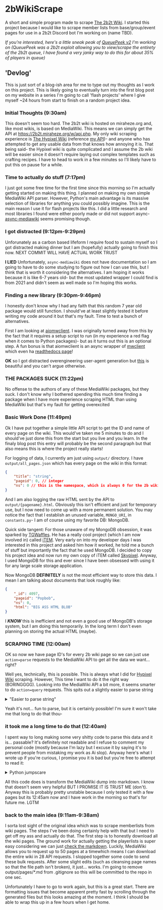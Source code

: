 # 2bWikiScrape
A short and simple program made to scrape [The 2b2t Wiki](https://2b2t.miraheze.org). I started this project because I would like to scrape member lists from base/group/event pages for use in a 2b2t Discord bot I'm working on (name TBD).

*If you're interested, here's a little sneak peak of [QueuePeek v2](https://enby.pics/u/DVp9z9.png) I'm working on (QueuePeek was a 2b2t exploit allowing you to view/scrape the entirety of the 2b2t queue, I have found a very janky way to do this for about 35% of players in queue)*

## 'Devlog'
This is just sort of a blog-ish area for me to type out my thoughts as I work on this project. This is likely going to eventually turn into the first blog post on my website in a series I'm going to call 'flash projects' where I give myself ~24 hours from start to finish on a random project idea.
### Initial Thoughts (9:30am)
This doesn't seem too hard. The 2b2t wiki is hosted on miraheze.org and, like most wikis, is based on MediaWiki. This means we can simply get the API at https://2b2t.miraheze.org/w/api.php. My only wiki scraping experience is [The Hypixel Wiki](https://wiki.hypixel.net) (reference [my API](https://api.ragingenby.dev/#tag/Scraping/operation/GET_wiki_user))- and anyone who has attempted to get any usable data from that knows how annoying it is. That being said- the Hypixel wiki is quite complicated and I assume the 2b wiki will be easier since it doesn't require laying out complex templates such as crafting recipes. I have to head to work in a few minutes so I'll likely have to put this on pause for a while.
### Time to actually do stuff (7:17pm)
I just got some free time for the first time since this morning so I'm actually getting started on making this thing. I planned on making my own simple MediaWiki API parser. However, Python's main advantage is its massive selection of libraries for anything you could possibly imagine. This is the main reason I use it for flash projects like this. I did a little research and most libraries I found were either poorly made or did not support async- [async-mediawiki](https://pypi.org/project/async-mediawiki/) seems promising though.
### I got distracted (9:12pm-9:29pm)
Unforunately as a carbon based lifeform I require food to sustain myself so I got distracted making dinner but I am (hopefully) actually going to finish this now. NEXT COMMIT WILL HAVE ACTUAL WORK TRUST

**I LIED** Unfortunately, `async-mediawiki` does not have documentation so I am going to have to do some studying to figure out how I can use this, but I think that is worth it considering the alternatives. I am hoping it works because it is like 6-7 years old- but the most updated wrapper I could find is from 2021 and didn't seem as well made so I'm hoping this works.
### Finding a new library (9:30pm-9:46pm)
I honestly don't know why I had any faith that this random 7 year old package would still function. I should've at least slightly tested it before writing my code around it but that's my fault. Time to test a bunch of alternatives.

First I am looking at [aiomwclient](https://github.com/Wadu436/aiomwclient). I was originally turned away from this by the fact that it requires a setup script to run (in my experience a red flag when it comes to Python packages)- but as it turns out this is an optional step. A fun bonus is that aiomwclient is an async wrapper of [mwclient](https://github.com/mwclient/mwclient) which even ha [readthedocs page](https://mwclient.readthedocs.io/en/latest/user/connecting.html)!

**OK** so I got distracted overengineering user-agent generation but [this](https://enby.pics/u/SX9dSj.png) is beautiful and you can't argue otherwise.
### THE PACKAGES SUCK (11:22pm)
No offense to the authors of any of these MediaWiki packages, but they suck. I don't know why I bothered spending this much time finding a package when I have more experience scraping HTML than using MediaWiki but that's my fault for getting overexcited
### Basic Work Done (11:49pm)
Ok I have put together a simple little API script to get the ID and name of every page on the wiki. This would've taken me 5 minutes to do and I should've just done this from the start but you live and you learn. In the finaly blog post this entry will probably be the second paragraph but that also means this is where the project really starts!

For logging of data, I currently am just using `output/` directory. I have `output/all_pages.json` which has every page on the wiki in this format:
```json
{
    "title": "string",
    "pageid": 0, // integer
    "ns": 0 // this is the namespace, which is always 0 for the 2b wiki
}
```
And I am also logging the raw HTML sent by the API to `output/{pagename}.html`. Obviously this isn't efficient and just for temporary use, but I now need to come up with a more permanent solution. You may notice the fact that I establish an unused variable, `MONGO_URI`, in `constants.py`- I am of course using my favorite DB: MongoDB.

Quick side tangent: For those unaware of my MongoDB obsession, it was sparked by [TGWaffles](https://github.com/TGWaffles). He has a really cool project (which I am now involved in) called [iTEM](https://tem.cx). Very early on into my developer days I was interested in this project and asked him how it worked, he told me a bunch of stuff but importantly the fact that he used MongoDB. I decided to copy his project idea and now run my own copy of iTEM called [Skypixel](https://ragingenby.dev/skypixel). Anyway, I used MongoDB for this and ever since I have been obsessed with using it for any large scale storage application.

Now MongoDB **DEFINITELY** is not the most efficient way to store this data. I mean I am talking about documents that look roughly like:
```json
{
    "_id": 4097,
    "pageid": "Popbob",
    "ns": 0,
    "html": "BIG ASS HTML BLOB"
}
```
I __***KNOW***__ this is inefficient and not even a good use of MongoDB's storage system, but I am doing this temporarily. In the long term I don't even planning on storing the actual HTML (maybe).
### SCRAPING TIME (12:00am)
OK so now we have page ID's for every 2b wiki page so we can just use `action=parse` requests to the MediaWiki API to get all the data we want... right?

Well yes, technically, this is possible. This is always what I did for [Hypixel Wiki](https://hypixel.wiki) scraping. However, This time I want to do it the right way (BORINGGGG). Looking into the MediaWiki API a bit more, it seems smarter to do `action=query` requests. This spits out a slightly easier to parse string
<details>
<summary>"Easier to parse string"</summary>

```text
{{DISPLAYTITLE:popbob}}
{{Pp-pc}}
{{PlayerTemplate
|title=popbob
|quote="[She] hates you people" -jared2013, October 2018
|image=Popbob-skin.png
|caption=
|date_joined=early 2011
|status=Inactive - 2020
|playertype=Griefer, Exploiter
|bases=[[Ramiel's Watch]], [[Squid Base]], [[Plugin Town]], [[Imperator's Base]], [[700Base]], [[popbob's End base]], [[1095 365 Base]],  [[Kaamtown]], [[Imperator's Base 2]]
|griefs=[[Old Town]], [[Ravendel]], [[Space Valkyria]], 
|alts=OreMongerIsANig, OreMongerIsANigr, ImOnTenacity, sendGAYStoISIS, JIDF, RIDF (formerly RadicalHiccup), popbobYT,  _popbob, xXBR0NY_PR1D3Xx, Uiopopbob
|c_affls=[[Nerds Inc]]
|p_affls=[[4channers]], [[Facepunch Republic]], [[Guardsmen]], and [[0Neb Appreciation Group]]
}}'''popbob''' is a well-known player and prolific griefer who joined in early 2011 from 4chan. She<ref group="Notes">popbob has chosen to be referred to with female pronouns.</ref> is widely known, even beyond 2b2t, and has become a well-known cultural icon for minecraft players in general. 

==History==
===Beginnings===
popbob joined [[2b2t]] in early 2011 as a result of browsing 4chan, although she became associated with the [[Facepunchers]]. She participated in a limited number of bases, generally with [[Facepunchers]], (such as [[Ramiel's Watch]], [[Squid Base]], [[1095 365 Base]], and [[Kaamtown]]), but increasingly tended towards griefing. She become an especially prolific griefer over time after creating an early version of the newchunks module and also being an early adopter of [[Hacked Clients]] as a whole. As part of this, she later created [[nhack]] with [[iTristan]].

popbob successfully backdoored 2b2t twice in 2011, leading to the creation of a variety of [[Illegal items]], as well as the foundation of [[Plugin Town]]. Both backdoors were achieved through popbob's creation of software for [[Hausemaster]] to run the server. The majority of Illegal items available on the server were first introduced as a result of popbob's backdoors.

===Griefing===
[[File:Kek popbob.png|left|thumb|A screenshot of her solo base]]
popbob generally griefed bases alone, although she sometimes did so with other players that gradually formed [[Nerds Inc]]. She was able to determine other players' coordinates using methods including [[Coordinate exploit#Thunderhack|Thunderhack]], which worked as a result of an oversight in Minecraft's code that allowed the coordinates of thunder to be tracked down through packets, as the sound of thunder was global and would only strike where players were located. This information was used to triangulate other players' locations. Thunderhack was used to find locations such as [[Imperator's Base]].

Through use of (what was revealed to be backdoored) nhack among other 2b2t players, popbob discovered a rebuild of Kaamtown being conducted by [[xcc2]], [[taylo112]], [[iTristan]], [[Omaliymix]], and [[Kaameron]]. She used nhack to take screenshots of Omaliymix and Kaameron's desktops and send them to them, which resulted in both of them permanently quitting the server.

===Intermittent Involvement===
She played the server increasingly less as time moved on, although she contributed to the now-iconic grief of [[The Lands]] by re-connecting [[Brannilion|Branillion's]] bedchain, following a [[C4RTM4N#BedTP|scheme to grief the base]] by [[C4RTM4N]] and [[taylo112]]. This was later mentioned in a now-iconic YouTube video by FitMC that dramatized the event. 

Following [[TheCampingRusher|TheCampingRusher's]] video, she played 2b2t increasingly intermittently, although she came back temporarily in 2020 to join the [[Guardsmen]] and [[0Neb Appreciation Group|spread misinformation about Nocom]].

==Notes==
<references group="Notes"/>

[[Category:Players]]
[[Category:Griefers]]
[[Category:Backdoorers]]
[[Category:Facepunch]]
[[Category:4chan]]
[[Category:2011]]
[[Category:Protected Pages]]
```

</details>

Yeah it's not... fun to parse, but it is certainly possible! I'm sure it won't take me that long to do that thou-
### it took me a long time to do that (12:40am)
I spent way to long making some very shitty code to parse this data and it is... passable? It's definitely not readable and I refuse to comment my personal code (mostly because I'm lazy but I excuse it by saying it's to prevent people from mistaking my work as Ai slop). Anyway here's what I wrote up if you're curious, I promise you it is bad but you're free to attempt to read it:
<details>
<summary>Python jumpscare</summary>

```python
def mediawiki_to_markdown(wikitext: str) -> str:
    text = wikitext.replace("\r\n", "\n").replace("\r", "\n")

    title = None
    m = re.search(r"\{\{\s*DISPLAYTITLE\s*:\s*([^}]+)\}\}", text, flags=re.I)
    if m:
        title = m.group(1).strip()
    else:
        m = re.search(
            r"\{\{\s*PlayerTemplate\b.*?\|\s*title\s*=\s*([^\n|}]+)",
            text,
            flags=re.I | re.S,
        )
        if m:
            title = m.group(1).strip()

    text = re.sub(
        r"\{\{\s*DISPLAYTITLE\s*:[^}]+\}\}", "", text, flags=re.I
    )
    text = re.sub(r"\{\{\s*Pp-pc[^}]*\}\}", "", text, flags=re.I)
    text = re.sub(
        r"\{\{\s*PlayerTemplate\b.*?\}\}", "", text, flags=re.I | re.S
    )

    text = re.sub(r"<ref[^/>]*/>", "", text, flags=re.I)
    text = re.sub(
        r"<ref[^>]*>.*?</ref>", "", text, flags=re.I | re.S
    )
    text = re.sub(r"<references[^>]*/>", "", text, flags=re.I)

    text = re.sub(
        r"\[\[(?:File|Image):.*?\]\]", "", text, flags=re.I | re.S
    )
    text = re.sub(r"\[\[\s*Category:[^\]]+\]\]", "", text, flags=re.I)

    text = re.sub(r"'''''(.*?)'''''", r"***\1***", text, flags=re.S)
    text = re.sub(r"'''(.*?)'''", r"**\1**", text, flags=re.S)
    text = re.sub(r"''(.*?)''", r"*\1*", text, flags=re.S)

    def _heading(mh: re.Match) -> str:
        level = len(mh.group(1))
        content = mh.group(2).strip()
        return f"{'#' * level} {content}"

    text = re.sub(
        r"^(={1,6})\s*(.*?)\s*\1\s*$", _heading, text, flags=re.M
    )

    def _wikilink(mw: re.Match) -> str:
        inner = mw.group(1).strip()
        if inner.startswith(("Category:", "File:", "Image:")):
            return ""
        parts = inner.split("|", 1)
        target = parts[0].strip()
        label = parts[1].strip() if len(parts) > 1 else target

        if target.startswith(":"):
            target = target[1:]

        if "#" in target:
            page, anchor = target.split("#", 1)
        else:
            page, anchor = target, None

        page_path = quote(page.replace(" ", "_"), safe="()!~*._-:")
        if anchor:
            anchor_id = quote(anchor.replace(" ", "_"), safe="()!~*._-:")
            url = f"{constants.WIKI_BASE_URL}{page_path}#{anchor_id}"
        else:
            url = f"{constants.WIKI_BASE_URL}{page_path}"

        return f"[{label}]({url})"

    text = re.sub(r"\[\[([^[\]]+)\]\]", _wikilink, text)

    def _ext(mex: re.Match) -> str:
        url = mex.group(1)
        label = mex.group(2).strip() if mex.group(2) else url
        return f"[{label}]({url})"

    text = re.sub(
        r"\[(https?://[^\s\]]+)(?:\s+([^\]]+))?\]", _ext, text
    )

    text = unescape(text)
    text = "\n".join(line.rstrip() for line in text.split("\n"))
    text = re.sub(r"\n{3,}", "\n\n", text).strip()

    if title:
        if text:
            return f"# {title}\n\n{text}"
        return f"# {title}"
    return text
```

</details>

All this code does is transform the MediaWiki dump into markdown. I know that doesn't seem very helpful BUT I PROMISE IT IS TRUST ME (don't). Anyway this is probably pretty unstable because I only tested it with a few pages but its 12:45am now and I have work in the morning so that's for future me. LGTM
### back to the main idea (9:11am-9:38am)
I sorta lost sight of the original idea which was to scrape memberlists from wiki pages. The steps I've been doing certainly help with that but I need to get off my ass and actually do that. The first step is to honestly download all the wiki pages. The ground work for actually getting the playerlists is super easy considering we can just [check the markdown](https://enby.pics/u/dA2yBu.png). Luckily, MediaWiki allows you to request up to 50 pages at a timewhich means I can download the entire wiki in 28 API requests. I slopped together some code to send these bulk requests. After some slight edits (such as cleansing page names so that the file path isn't broken), it just... works. I'm going to remove output/pages/*.md from .gitignore so this will be committed to the repo in one sec.

Unfortunately I have to go to work again, but this is a great start. There are formatting issues that become apparent pretty fast by scrolling through the generated files but this looks amazing at the moment. I think I should be able to wrap this up in a few hours when I get home.